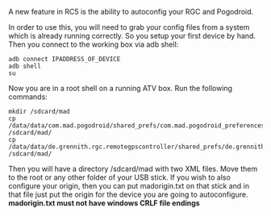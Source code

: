 A new feature in RC5 is the ability to autoconfig your RGC and Pogodroid.

In order to use this, you will need to grab your config files from a system which is already running correctly. So you setup your first device by hand. Then you connect to the working box via adb shell:
```
adb connect IPADDRESS_OF_DEVICE
adb shell
su
```
Now you are in a root shell on a running ATV box. Run the following commands:
```
mkdir /sdcard/mad
cp /data/data/com.mad.pogodroid/shared_prefs/com.mad.pogodroid_preferences.xml /sdcard/mad/
cp /data/data/de.grennith.rgc.remotegpscontroller/shared_prefs/de.grennith.rgc.remotegpscontroller_preferences.xml /sdcard/mad/
```
Then you will have a directory /sdcard/mad with two XML files. Move them to the root or any other folder of your USB stick.
If you wish to also configure your origin, then you can put madorigin.txt on that stick and in that file just put the origin for the device you are going to autoconfigure.
<b>madorigin.txt must not have windows CRLF file endings</b>
